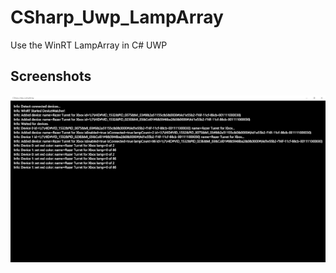 # CSharp_Uwp_LampArray

Use the WinRT LampArray in C# UWP

## Screenshots

![image_1](images/image_1.png)
